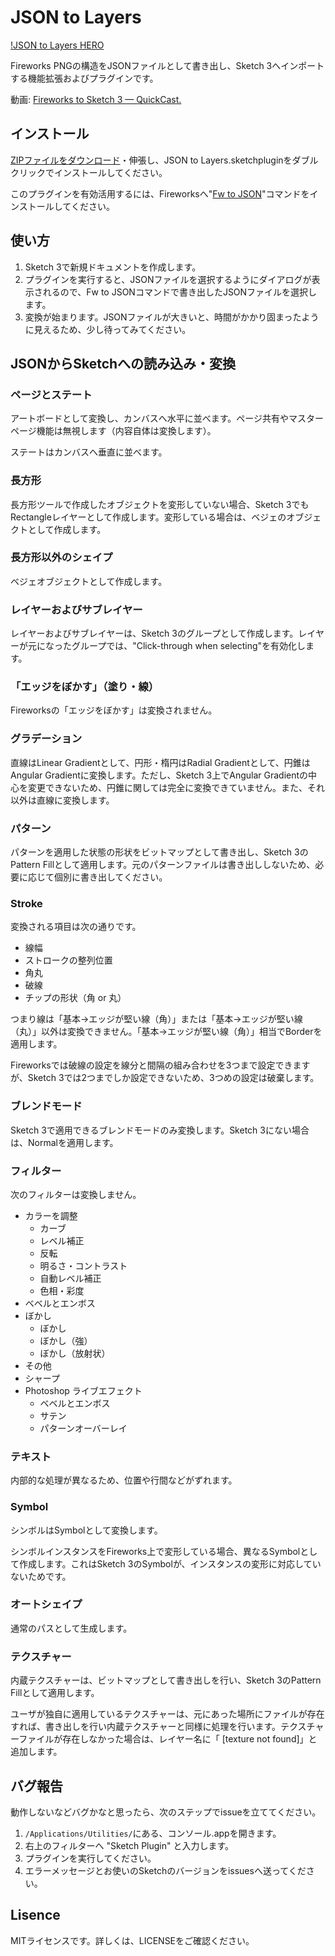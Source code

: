 # JSON to Layers

[!JSON to Layers HERO](http://creative-tweet.net/img/github/json-to-layers-hero.png)

Fireworks PNGの構造をJSONファイルとして書き出し、Sketch 3へインポートする機能拡張およびプラグインです。

動画: [Fireworks to Sketch 3 — QuickCast.](http://quick.as/pk7yuzz8b)

## インストール

[ZIPファイルをダウンロード](https://github.com/littlebusters/JSON-to-Layers/archive/master.zip)・伸張し、JSON to Layers.sketchpluginをダブルクリックでインストールしてください。

このプラグインを有効活用するには、Fireworksへ"[Fw to JSON](https://github.com/littlebusters/Fw-to-JSON)"コマンドをインストールしてください。

## 使い方

1. Sketch 3で新規ドキュメントを作成します。
1. プラグインを実行すると、JSONファイルを選択するようにダイアログが表示されるので、Fw to JSONコマンドで書き出したJSONファイルを選択します。
1. 変換が始まります。JSONファイルが大きいと、時間がかかり固まったように見えるため、少し待ってみてください。

## JSONからSketchへの読み込み・変換

### ページとステート

アートボードとして変換し、カンバスへ水平に並べます。ページ共有やマスターページ機能は無視します（内容自体は変換します）。

ステートはカンバスへ垂直に並べます。

### 長方形

長方形ツールで作成したオブジェクトを変形していない場合、Sketch 3でもRectangleレイヤーとして作成します。変形している場合は、ベジェのオブジェクトとして作成します。

### 長方形以外のシェイプ

ベジェオブジェクトとして作成します。

### レイヤーおよびサブレイヤー

レイヤーおよびサブレイヤーは、Sketch 3のグループとして作成します。レイヤーが元になったグループでは、"Click-through when selecting"を有効化します。

### 「エッジをぼかす」（塗り・線）

Fireworksの「エッジをぼかす」は変換されません。

### グラデーション

直線はLinear Gradientとして、円形・楕円はRadial Gradientとして、円錐はAngular Gradientに変換します。ただし、Sketch 3上でAngular Gradientの中心を変更できないため、円錐に関しては完全に変換できていません。また、それ以外は直線に変換します。

### パターン

パターンを適用した状態の形状をビットマップとして書き出し、Sketch 3のPattern Fillとして適用します。元のパターンファイルは書き出ししないため、必要に応じて個別に書き出してください。

### Stroke

変換される項目は次の通りです。

- 線幅
- ストロークの整列位置
- 角丸
- 破線
- チップの形状（角 or 丸）

つまり線は「基本→エッジが堅い線（角）」または「基本→エッジが堅い線（丸）」以外は変換できません。「基本→エッジが堅い線（角）」相当でBorderを適用します。

Fireworksでは破線の設定を線分と間隔の組み合わせを3つまで設定できますが、Sketch 3では2つまでしか設定できないため、3つめの設定は破棄します。

### ブレンドモード

Sketch 3で適用できるブレンドモードのみ変換します。Sketch 3にない場合は、Normalを適用します。

### フィルター

次のフィルターは変換しません。

- カラーを調整
  - カーブ
  - レベル補正
  - 反転
  - 明るさ・コントラスト
  - 自動レベル補正
  - 色相・彩度
- ベベルとエンボス
- ぼかし
  - ぼかし
  - ぼかし（強）
  - ぼかし（放射状）
- その他
- シャープ
- Photoshop ライブエフェクト
  - ベベルとエンボス
  - サテン
  - パターンオーバーレイ

### テキスト

内部的な処理が異なるため、位置や行間などがずれます。

### Symbol

シンボルはSymbolとして変換します。

シンボルインスタンスをFireworks上で変形している場合、異なるSymbolとして作成します。これはSketch 3のSymbolが、インスタンスの変形に対応していないためです。

### オートシェイプ

通常のパスとして生成します。

### テクスチャー

内蔵テクスチャーは、ビットマップとして書き出しを行い、Sketch 3のPattern Fillとして適用します。

ユーザが独自に適用しているテクスチャーは、元にあった場所にファイルが存在すれば、書き出しを行い内蔵テクスチャーと同様に処理を行います。テクスチャーファイルが存在しなかった場合は、レイヤー名に「 [texture not found]」と追加します。

## バグ報告

動作しないなどバグかなと思ったら、次のステップでissueを立ててください。

1. `/Applications/Utilities/`にある、コンソール.appを開きます。
1. 右上のフィルターへ "Sketch Plugin" と入力します。
1. プラグインを実行してください。
1. エラーメッセージとお使いのSketchのバージョンをissuesへ送ってください。

## Lisence

MITライセンスです。詳しくは、LICENSEをご確認ください。